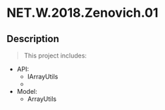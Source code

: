 # NET.W.2018.Zenovich.01

## Description

> This project includes:

* API:
    * IArrayUtils
    * 
* Model:
    * ArrayUtils
